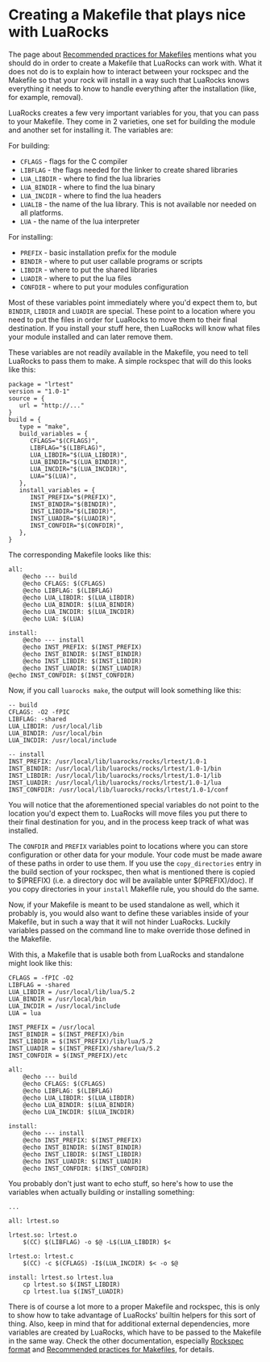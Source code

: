 # Creating a Makefile that plays nice with LuaRocks

The page about [Recommended practices for
Makefiles](recommended_practices_for_makefiles.md) mentions what you should do
in order to create a Makefile that LuaRocks can work with. What it does not do
is to explain how to interact between your rockspec and the Makefile so that
your rock will install in a way such that LuaRocks knows everything it needs
to know to handle everything after the installation (like, for example,
removal).

LuaRocks creates a few very important variables for you, that you can pass to
your Makefile. They come in 2 varieties, one set for building the module and
another set for installing it. The variables are:

For building:

* `CFLAGS` - flags for the C compiler
* `LIBFLAG` - the flags needed for the linker to create shared libraries
* `LUA_LIBDIR` - where to find the lua libraries
* `LUA_BINDIR` - where to find the lua binary
* `LUA_INCDIR` - where to find the lua headers
* `LUALIB` - the name of the lua library. This is not available nor needed on all platforms.
* `LUA` - the name of the lua interpreter

For installing:

* `PREFIX` - basic installation prefix for the module
* `BINDIR` - where to put user callable programs or scripts
* `LIBDIR` - where to put the shared libraries
* `LUADIR` - where to put the lua files
* `CONFDIR` - where to put your modules configuration

Most of these variables point immediately where you'd expect them to, but
`BINDIR`, `LIBDIR` and `LUADIR` are special. These point to a location where
you need to put the files in order for LuaRocks to move them to their final
destination. If you install your stuff here, then LuaRocks will know what
files your module installed and can later remove them.

These variables are not readily available in the Makefile, you need to tell
LuaRocks to pass them to make. A simple rockspec that will do this looks
like this:

```
package = "lrtest"
version = "1.0-1"
source = {
   url = "http://..."
}
build = {
   type = "make",
   build_variables = {
      CFLAGS="$(CFLAGS)",
      LIBFLAG="$(LIBFLAG)",
      LUA_LIBDIR="$(LUA_LIBDIR)",
      LUA_BINDIR="$(LUA_BINDIR)",
      LUA_INCDIR="$(LUA_INCDIR)",
      LUA="$(LUA)",
   },
   install_variables = {
      INST_PREFIX="$(PREFIX)",
      INST_BINDIR="$(BINDIR)",
      INST_LIBDIR="$(LIBDIR)",
      INST_LUADIR="$(LUADIR)",
      INST_CONFDIR="$(CONFDIR)",
   },
}
```

The corresponding Makefile looks like this:

```
all:
	@echo --- build
	@echo CFLAGS: $(CFLAGS)
	@echo LIBFLAG: $(LIBFLAG)
	@echo LUA_LIBDIR: $(LUA_LIBDIR)
	@echo LUA_BINDIR: $(LUA_BINDIR)
	@echo LUA_INCDIR: $(LUA_INCDIR)
	@echo LUA: $(LUA) 

install:
	@echo --- install
	@echo INST_PREFIX: $(INST_PREFIX)
	@echo INST_BINDIR: $(INST_BINDIR)
	@echo INST_LIBDIR: $(INST_LIBDIR)
	@echo INST_LUADIR: $(INST_LUADIR)
@echo INST_CONFDIR: $(INST_CONFDIR)
```

Now, if you call `luarocks make`, the output will look something
like this:

```
-- build
CFLAGS: -O2 -fPIC
LIBFLAG: -shared
LUA_LIBDIR: /usr/local/lib
LUA_BINDIR: /usr/local/bin
LUA_INCDIR: /usr/local/include

-- install
INST_PREFIX: /usr/local/lib/luarocks/rocks/lrtest/1.0-1
INST_BINDIR: /usr/local/lib/luarocks/rocks/lrtest/1.0-1/bin
INST_LIBDIR: /usr/local/lib/luarocks/rocks/lrtest/1.0-1/lib
INST_LUADIR: /usr/local/lib/luarocks/rocks/lrtest/1.0-1/lua
INST_CONFDIR: /usr/local/lib/luarocks/rocks/lrtest/1.0-1/conf
```

You will notice that the aforementioned special variables do not point to
the location you'd expect them to. LuaRocks will move files you put there
to their final destination for you, and in the process keep track of what
was installed.

The `CONFDIR` and `PREFIX` variables point to locations
where you can store configuration or other data for your module. Your code
must be made aware of these paths in order to use them. If you use the
`copy_directories` entry in the build section of your rockspec,
then what is mentioned there is copied to $(PREFIX) (i.e. a directory doc
will be available unter $(PREFIX)/doc). If you copy directories in your
`install` Makefile rule, you should do the same.

Now, if your Makefile is meant to be used standalone as well, which it
probably is, you would also want to define these variables inside of your
Makefile, but in such a way that it will not hinder LuaRocks. Luckily
variables passed on the command line to make override those defined in
the Makefile.

With this, a Makefile that is usable both from LuaRocks and standalone
might look like this:

```
CFLAGS = -fPIC -O2
LIBFLAG = -shared
LUA_LIBDIR = /usr/local/lib/lua/5.2
LUA_BINDIR = /usr/local/bin
LUA_INCDIR = /usr/local/include
LUA = lua
   
INST_PREFIX = /usr/local
INST_BINDIR = $(INST_PREFIX)/bin
INST_LIBDIR = $(INST_PREFIX)/lib/lua/5.2
INST_LUADIR = $(INST_PREFIX)/share/lua/5.2
INST_CONFDIR = $(INST_PREFIX)/etc
   
all:
	@echo --- build
	@echo CFLAGS: $(CFLAGS)
	@echo LIBFLAG: $(LIBFLAG)
	@echo LUA_LIBDIR: $(LUA_LIBDIR)
	@echo LUA_BINDIR: $(LUA_BINDIR)
	@echo LUA_INCDIR: $(LUA_INCDIR)

install:
	@echo --- install
	@echo INST_PREFIX: $(INST_PREFIX)
	@echo INST_BINDIR: $(INST_BINDIR)
	@echo INST_LIBDIR: $(INST_LIBDIR)
	@echo INST_LUADIR: $(INST_LUADIR)
	@echo INST_CONFDIR: $(INST_CONFDIR)
```

You probably don't just want to echo stuff, so here's how to use the variables
when actually building or installing something:

```
...

all: lrtest.so

lrtest.so: lrtest.o
	$(CC) $(LIBFLAG) -o $@ -L$(LUA_LIBDIR) $<

lrtest.o: lrtest.c
	$(CC) -c $(CFLAGS) -I$(LUA_INCDIR) $< -o $@

install: lrtest.so lrtest.lua
	cp lrtest.so $(INST_LIBDIR)
	cp lrtest.lua $(INST_LUADIR)
```

There is of course a lot more to a proper Makefile and rockspec, this is only
to show how to take advantage of LuaRocks' builtin helpers for this sort of
thing. Also, keep in mind that for additional external dependencies, more
variables are created by LuaRocks, which have to be passed to the Makefile in
the same way. Check the other documentation, especially [Rockspec
format](rockspec_format.md) and [Recommended practices for
Makefiles](recommended_practices_for_makefiles.md), for details.


